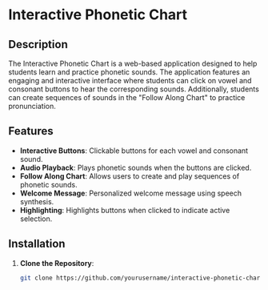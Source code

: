 # Interactive Phonetic Chart

## Description
The Interactive Phonetic Chart is a web-based application designed to help students learn and practice phonetic sounds. The application features an engaging and interactive interface where students can click on vowel and consonant buttons to hear the corresponding sounds. Additionally, students can create sequences of sounds in the "Follow Along Chart" to practice pronunciation.

## Features
- **Interactive Buttons**: Clickable buttons for each vowel and consonant sound.
- **Audio Playback**: Plays phonetic sounds when the buttons are clicked.
- **Follow Along Chart**: Allows users to create and play sequences of phonetic sounds.
- **Welcome Message**: Personalized welcome message using speech synthesis.
- **Highlighting**: Highlights buttons when clicked to indicate active selection.

## Installation
1. **Clone the Repository**:
   ```sh
   git clone https://github.com/yourusername/interactive-phonetic-chart.git
